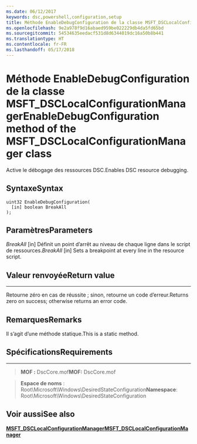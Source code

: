 ```yaml
---
ms.date: 06/12/2017
keywords: dsc,powershell,configuration,setup
title: Méthode EnableDebugConfiguration de la classe MSFT_DSCLocalConfigurationManager
ms.openlocfilehash: 9e2a978f9d16abaed959be022229db4da5fd65bd
ms.sourcegitcommit: 54534635eedacf531d8d6344019dc16a50b8b441
ms.translationtype: HT
ms.contentlocale: fr-FR
ms.lasthandoff: 05/17/2018
---
```

# <a name="enabledebugconfiguration-method-of-the-msftdsclocalconfigurationmanager-class"></a><span data-ttu-id="e8ddc-103">Méthode EnableDebugConfiguration de la classe MSFT_DSCLocalConfigurationManager</span><span class="sxs-lookup"><span data-stu-id="e8ddc-103">EnableDebugConfiguration method of the MSFT_DSCLocalConfigurationManager class</span></span>

<span data-ttu-id="e8ddc-104">Active le débogage des ressources DSC.</span><span class="sxs-lookup"><span data-stu-id="e8ddc-104">Enables DSC resource debugging.</span></span>

<a name="syntax"></a><span data-ttu-id="e8ddc-105">Syntaxe</span><span class="sxs-lookup"><span data-stu-id="e8ddc-105">Syntax</span></span>
------

```mof
uint32 EnableDebugConfiguration(
  [in] boolean BreakAll
);
```

<a name="parameters"></a><span data-ttu-id="e8ddc-106">Paramètres</span><span class="sxs-lookup"><span data-stu-id="e8ddc-106">Parameters</span></span>
----------

<span data-ttu-id="e8ddc-107">*BreakAll* \[in\] Définit un point d’arrêt au niveau de chaque ligne dans le script de ressources.</span><span class="sxs-lookup"><span data-stu-id="e8ddc-107">*BreakAll* \[in\] Sets a breakpoint at every line in the resource script.</span></span>

## <a name="return-value"></a><span data-ttu-id="e8ddc-108">Valeur renvoyée</span><span class="sxs-lookup"><span data-stu-id="e8ddc-108">Return value</span></span>
------------

<span data-ttu-id="e8ddc-109">Retourne zéro en cas de réussite ; sinon, retourne un code d’erreur.</span><span class="sxs-lookup"><span data-stu-id="e8ddc-109">Returns zero on success; otherwise returns an error code.</span></span>

## <a name="remarks"></a><span data-ttu-id="e8ddc-110">Remarques</span><span class="sxs-lookup"><span data-stu-id="e8ddc-110">Remarks</span></span>

<span data-ttu-id="e8ddc-111">Il s’agit d’une méthode statique.</span><span class="sxs-lookup"><span data-stu-id="e8ddc-111">This is a static method.</span></span>

## <a name="requirements"></a><span data-ttu-id="e8ddc-112">Spécifications</span><span class="sxs-lookup"><span data-stu-id="e8ddc-112">Requirements</span></span>
------------
><span data-ttu-id="e8ddc-113">**MOF :** DscCore.mof</span><span class="sxs-lookup"><span data-stu-id="e8ddc-113">**MOF:** DscCore.mof</span></span>

><span data-ttu-id="e8ddc-114">**Espace de noms** : Root\Microsoft\Windows\DesiredStateConfiguration</span><span class="sxs-lookup"><span data-stu-id="e8ddc-114">**Namespace**: Root\Microsoft\Windows\DesiredStateConfiguration</span></span>


## <a name="see-also"></a><span data-ttu-id="e8ddc-115">Voir aussi</span><span class="sxs-lookup"><span data-stu-id="e8ddc-115">See also</span></span>


[<span data-ttu-id="e8ddc-116">**MSFT_DSCLocalConfigurationManager**</span><span class="sxs-lookup"><span data-stu-id="e8ddc-116">**MSFT_DSCLocalConfigurationManager**</span></span>](msft-dsclocalconfigurationmanager.md)